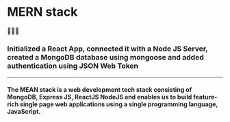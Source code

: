 # MERN stack
🚀🚀🚀


### Initialized a React App, connected it with a Node JS Server, created a MongoDB database using mongoose and added authentication using JSON Web Token 

*** 


#### The MEAN stack is a web development tech stack consisting of MongoDB, Express JS, ReactJS NodeJS and enables us to build feature-rich single page web applications using a single programming language, JavaScript. 